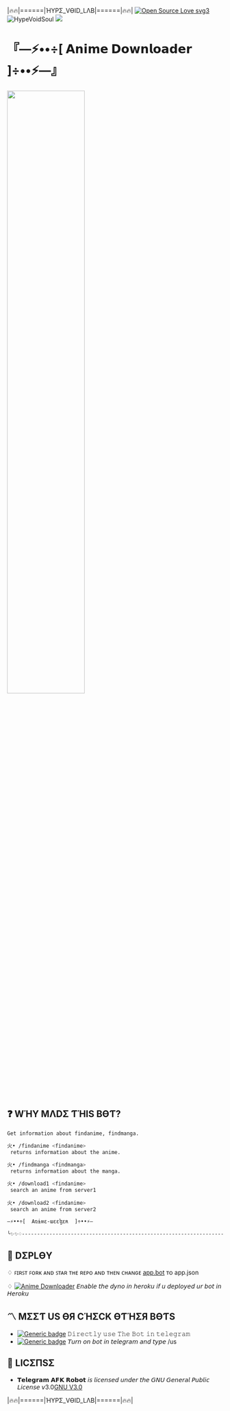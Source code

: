 |🔥🔥|======|ΉYPΣ_VӨID_LΛB|======|🔥🔥|
[![Open Source Love svg3](https://badges.frapsoft.com/os/v3/open-source.svg?v=103)](https://github.com/ellerbrock/open-source-badges/)<img align="centre" src="https://img.shields.io/badge/Made%20for-VSCode-1f425f.svg" alt="HypeVoidSoul"/>
<img align="centre" src="https://img.shields.io/badge/Maintained%3F-yes-green.svg"/>
# 『—⚡️••÷[  𝗔𝗻𝗶𝗺𝗲 𝗗𝗼𝘄𝗻𝗹𝗼𝗮𝗱𝗲𝗿  ]÷••⚡️—』
<img src="https://telegra.ph/file/327ae4aca7dee0d5dd67c.jpg" width="60%" />


## ❓ WΉY MΛDΣ ƬΉIS BӨƬ?
```sh
Get information about findanime, findmanga.

火• /findanime <findanime>
 returns information about the anime.
 
火• /findmanga <findmanga>
 returns information about the manga.

火• /download1 <findanime>
 search an anime from server1
 
火• /download2 <findanime>
 search an anime from server2

—⚡️••÷[  Aռɨʍɛ-աɛɛɮɛʀ  ]÷••⚡️—

╰✨✨♢--------------------------------------------------------------------♢✨✨╮
```
## 💠 DΣPLӨY
♢ ꜰɪʀꜱᴛ ꜰᴏʀᴋ ᴀɴᴅ ꜱᴛᴀʀ ᴛʜᴇ ʀᴇᴘᴏ ᴀɴᴅ ᴛʜᴇɴ ᴄʜᴀɴɢᴇ [app.bot](app.bot) ᴛᴏ app.json

♢ [![Anime Downloader](https://www.herokucdn.com/deploy/button.svg)](https://heroku.com/deploy?template=https://github.com/HypeVoidSoul/Anime-Downloader.git/tree/VOID)
𝘌𝘯𝘢𝘣𝘭𝘦 𝘵𝘩𝘦 𝘥𝘺𝘯𝘰 𝘪𝘯 𝘩𝘦𝘳𝘰𝘬𝘶 𝘪𝘧 𝘶 𝘥𝘦𝘱𝘭𝘰𝘺𝘦𝘥 𝘶𝘳 𝘣𝘰𝘵 𝘪𝘯 𝘏𝘦𝘳𝘰𝘬𝘶



## 〽️ MΣΣƬ US ӨЯ CΉΣCK ӨƬΉΣЯ BӨƬS   
- [![Generic badge](https://img.shields.io/badge/𝗔𝗻𝗶𝗺𝗲_𝗗𝗼𝘄𝗻𝗹𝗼𝗮𝗱𝗲𝗿-Vïå_ßð†-red.svg)](https://t.me/HVAnimeBot)
𝙳𝚒𝚛𝚎𝚌𝚝𝚕𝚢 𝚞𝚜𝚎 𝚃𝚑𝚎 𝙱𝚘𝚝 𝚒𝚗 𝚝𝚎𝚕𝚎𝚐𝚛𝚊𝚖
- [![Generic badge](https://img.shields.io/badge/𝙷𝚢𝚙𝚎𝚅𝚘𝚒𝚍𝙱𝚘𝚝-Vïå_ßð†-orange.svg)](https://t.me/HypeVoidBot) 𝘛𝘶𝘳𝘯 𝘰𝘯 𝘣𝘰𝘵 𝘪𝘯 𝘵𝘦𝘭𝘦𝘨𝘳𝘢𝘮 𝘢𝘯𝘥 𝘵𝘺𝘱𝘦 /us


## 📜 LICΣПSΣ
- 𝗧𝗲𝗹𝗲𝗴𝗿𝗮𝗺 𝗔𝗙𝗞 𝗥𝗼𝗯𝗼𝘁 𝘪𝘴 𝘭𝘪𝘤𝘦𝘯𝘴𝘦𝘥 𝘶𝘯𝘥𝘦𝘳 𝘵𝘩𝘦 𝘎𝘕𝘜 𝘎𝘦𝘯𝘦𝘳𝘢𝘭 𝘗𝘶𝘣𝘭𝘪𝘤 𝘓𝘪𝘤𝘦𝘯𝘴𝘦 𝘷3.0[GNU V3.0](LICENSE)

|🔥🔥|======|ΉYPΣ_VӨID_LΛB|======|🔥🔥|
